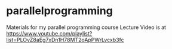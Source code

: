 # parallelprogramming
Materials for my parallel programming course
Lecture Video is at https://www.youtube.com/playlist?list=PLOvZ8aEg7xDn1H78MT2oApPWrLvcxb3fc
